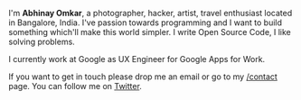 I'm **Abhinay Omkar**, a photographer, hacker, artist,
travel enthusiast located in Bangalore, India. I've
passion towards programming and I want to build
something which'll make this world simpler. I write
Open Source Code, I like solving problems.

I currently work at Google as UX Engineer for
Google Apps for Work.

If you want to get in touch please drop me an
email or go to my [/contact](/contact) page. You can follow
me on [Twitter](https://twitter.com/abhiomkar).
